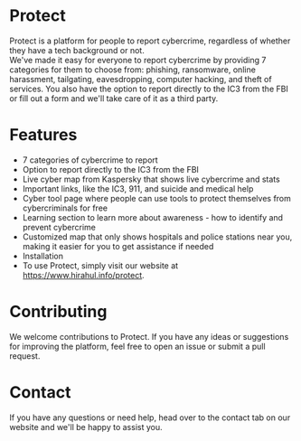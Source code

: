 # Protect
Protect is a platform for people to report cybercrime, regardless of whether they have a tech background or not.<br>
We've made it easy for everyone to report cybercrime by providing 7 categories for them to choose from: phishing, ransomware, online harassment, tailgating, eavesdropping, computer hacking, and theft of services. You also have the option to report directly to the IC3 from the FBI or fill out a form and we'll take care of it as a third party.

# Features
* 7 categories of cybercrime to report
* Option to report directly to the IC3 from the FBI
* Live cyber map from Kaspersky that shows live cybercrime and stats
* Important links, like the IC3, 911, and suicide and medical help
* Cyber tool page where people can use tools to protect themselves from cybercriminals for free
* Learning section to learn more about awareness - how to identify and prevent cybercrime
* Customized map that only shows hospitals and police stations near you, making it easier for you to get assistance if needed
* Installation
* To use Protect, simply visit our website at https://www.hirahul.info/protect.

# Contributing
We welcome contributions to Protect. If you have any ideas or suggestions for improving the platform, feel free to open an issue or submit a pull request.

# Contact
If you have any questions or need help, head over to the contact tab on our website and we'll be happy to assist you.





